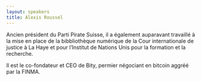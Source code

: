 ```yaml
---
layout: speakers
title: Alexis Roussel
---
```

Ancien président du Parti Pirate Suisse, il a également auparavant travaillé à la mise en place de la bibbliothèque numérique de la Cour internationale de justice à La Haye et pour l’Institut de Nations Unis pour la formation et la recherche.

Il est le co-fondateur et CEO de Bity, permier négociant en bitcoin aggréé par la FINMA.
